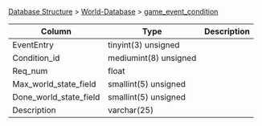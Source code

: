 [Database Structure](Database-Structure) > [World-Database](World-Database) > [game_event_condition](game_event_condition)

Column | Type | Description
--- | --- | ---
EventEntry | tinyint(3) unsigned | 
Condition_id | mediumint(8) unsigned | 
Req_num | float | 
Max_world_state_field | smallint(5) unsigned | 
Done_world_state_field | smallint(5) unsigned | 
Description | varchar(25) | 
